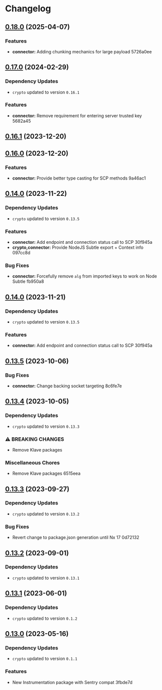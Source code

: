 # Changelog
## [0.18.0](///compare/connector@0.16.0...connector@0.18.0) (2025-04-07)

### Features

* **connector:** Adding chunking mechanics for large payload 5726a0ee

## [0.17.0](///compare/connector@0.16.1...connector@0.17.0) (2024-02-29)

### Dependency Updates

* `crypto` updated to version `0.16.1`

### Features

* **connector:** Remove requirement for entering server trusted key 5682a45

## [0.16.1](///compare/connector@0.16.0...connector@0.16.1) (2023-12-20)

## [0.16.0](///compare/connector@0.15.0...connector@0.16.0) (2023-12-20)

### Features

* **connector:** Provide better type casting for SCP methods 9a46ac1

## [0.14.0](///compare/connector@0.13.5...connector@0.14.0) (2023-11-22)

### Dependency Updates

* `crypto` updated to version `0.13.5`

### Features

* **connector:** Add endpoint and connection status call to SCP 30f945a
* **crypto,connector:** Provide NodeJS Subtle export + Context info 097cc8d

### Bug Fixes

* **connector:** Forcefully remove `alg` from imported keys to work on Node Subtle fb950a8

## [0.14.0](///compare/connector@0.13.5...connector@0.14.0) (2023-11-21)

### Dependency Updates

* `crypto` updated to version `0.13.5`

### Features

* **connector:** Add endpoint and connection status call to SCP 30f945a

## [0.13.5](///compare/connector@0.13.4...connector@0.13.5) (2023-10-06)

### Bug Fixes

* **connector:** Change backing socket targeting 8c6fe7e

## [0.13.4](///compare/connector@0.13.3...connector@0.13.4) (2023-10-05)

### Dependency Updates

* `crypto` updated to version `0.13.3`

### ⚠ BREAKING CHANGES

* Remove Klave packages

### Miscellaneous Chores

* Remove Klave packages 6515eea

## [0.13.3](///compare/connector@0.13.2...connector@0.13.3) (2023-09-27)

### Dependency Updates

* `crypto` updated to version `0.13.2`

### Bug Fixes

* Revert change to package.json generation until Nx 17 0d72132

## [0.13.2](///compare/connector@0.13.1...connector@0.13.2) (2023-09-01)

### Dependency Updates

* `crypto` updated to version `0.13.1`

## [0.13.1](///compare/connector@0.13.0...connector@0.13.1) (2023-06-01)

### Dependency Updates

* `crypto` updated to version `0.1.2`

## [0.13.0](///compare/connector@0.12.4...connector@0.13.0) (2023-05-16)

### Dependency Updates

* `crypto` updated to version `0.1.1`

### Features

* New Instrumentation package with Sentry compat 3fbde7d

